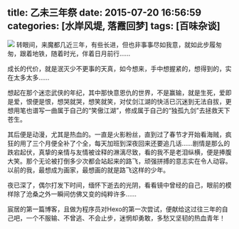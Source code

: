 title: 乙未三年祭
date: 2015-07-20 16:56:59
categories: [水岸风堤, 落霞回梦]
tags: [百味杂谈]
---
![](/img/liangxiao.jpg)
转眼间，来魔都几近三年，有些长进，但也非事事尽如我意，就如此步履匆匆，跟着地铁，随着时光，伴着日月前行……

成长的代价，就是泯灭少不更事的天真，如今想来，手中想握紧的，想得到的，实在太多太多……

想起在那个迷恋武侠的年纪，其中那快意恩仇的世界，不是赢输，就是生死，爱即是爱，恨便是恨，想哭就哭，想笑就笑，对仗剑江湖的快活已沉迷到无法自拔，更想用笔也谱写一曲属于自己的“笑傲江湖”，修成属于自己的“独孤九剑”去拯救天下苍生。

其后便是动漫，尤其是热血的。一直是火影粉丝，直到过了春节才开始看海贼，疯狂的用了三个月便全补了个全，每天加班到深夜回来还要追几话……剧情是那么的跌宕起伏，真挚的亲情与友情被诠释的淋漓尽致，看的我不是老泪纵横，便是捧腹大笑。那个无论被打倒多少次都会站起来的路飞，顽强拼搏的意志实在令人动容。以前的我，最想成为画家，最想画的就是路飞这样的少年。

夜已深了，偶尔打发下时间，缅怀下逝去的光阴，看看镜中曾经的自己，眼前的模样除了沧桑之外一瞬间仿佛又变的纯粹许多……

宸居的第一篇博客，且做为程序员对Hexo的第一次尝试，便献给这过往三年的自己吧，一个不服输、不曾逃、不会止步，迷惘却勇敢，多愁又坚韧的热血青年！

	